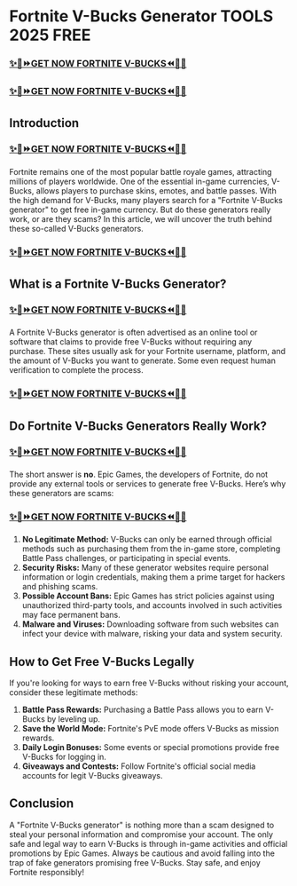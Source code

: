 # Fortnite V-Bucks Generator TOOLS 2025 FREE
### [✨🎁⏩GET NOW FORTNITE V-BUCKS⏪🎁✨](https://amazonbuy.xyz/c/fortnttteeee)
### [✨🎁⏩GET NOW FORTNITE V-BUCKS⏪🎁✨](https://amazonbuy.xyz/c/fortnttteeee)
## Introduction
### [✨🎁⏩GET NOW FORTNITE V-BUCKS⏪🎁✨](https://amazonbuy.xyz/c/fortnttteeee)
Fortnite remains one of the most popular battle royale games, attracting millions of players worldwide. One of the essential in-game currencies, V-Bucks, allows players to purchase skins, emotes, and battle passes. With the high demand for V-Bucks, many players search for a "Fortnite V-Bucks generator" to get free in-game currency. But do these generators really work, or are they scams? In this article, we will uncover the truth behind these so-called V-Bucks generators.
### [✨🎁⏩GET NOW FORTNITE V-BUCKS⏪🎁✨](https://amazonbuy.xyz/c/fortnttteeee)
## What is a Fortnite V-Bucks Generator?
### [✨🎁⏩GET NOW FORTNITE V-BUCKS⏪🎁✨](https://amazonbuy.xyz/c/fortnttteeee)
A Fortnite V-Bucks generator is often advertised as an online tool or software that claims to provide free V-Bucks without requiring any purchase. These sites usually ask for your Fortnite username, platform, and the amount of V-Bucks you want to generate. Some even request human verification to complete the process.
### [✨🎁⏩GET NOW FORTNITE V-BUCKS⏪🎁✨](https://amazonbuy.xyz/c/fortnttteeee)
## Do Fortnite V-Bucks Generators Really Work?
### [✨🎁⏩GET NOW FORTNITE V-BUCKS⏪🎁✨](https://amazonbuy.xyz/c/fortnttteeee)
The short answer is **no**. Epic Games, the developers of Fortnite, do not provide any external tools or services to generate free V-Bucks. Here’s why these generators are scams:
### [✨🎁⏩GET NOW FORTNITE V-BUCKS⏪🎁✨](https://amazonbuy.xyz/c/fortnttteeee)
1. **No Legitimate Method:** V-Bucks can only be earned through official methods such as purchasing them from the in-game store, completing Battle Pass challenges, or participating in special events.
2. **Security Risks:** Many of these generator websites require personal information or login credentials, making them a prime target for hackers and phishing scams.
3. **Possible Account Bans:** Epic Games has strict policies against using unauthorized third-party tools, and accounts involved in such activities may face permanent bans.
4. **Malware and Viruses:** Downloading software from such websites can infect your device with malware, risking your data and system security.

## How to Get Free V-Bucks Legally

If you're looking for ways to earn free V-Bucks without risking your account, consider these legitimate methods:

1. **Battle Pass Rewards:** Purchasing a Battle Pass allows you to earn V-Bucks by leveling up.
2. **Save the World Mode:** Fortnite's PvE mode offers V-Bucks as mission rewards.
3. **Daily Login Bonuses:** Some events or special promotions provide free V-Bucks for logging in.
4. **Giveaways and Contests:** Follow Fortnite's official social media accounts for legit V-Bucks giveaways.

## Conclusion

A "Fortnite V-Bucks generator" is nothing more than a scam designed to steal your personal information and compromise your account. The only safe and legal way to earn V-Bucks is through in-game activities and official promotions by Epic Games. Always be cautious and avoid falling into the trap of fake generators promising free V-Bucks. Stay safe, and enjoy Fortnite responsibly!

